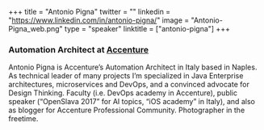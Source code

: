 +++
title = "Antonio Pigna"
twitter = ""
linkedin = "https://www.linkedin.com/in/antonio-pigna/"
image = "Antonio-Pigna_web.png"
type = "speaker"
linktitle = ["antonio-pigna"]
+++

<h3>Automation Architect at <a href="https://www.accenture.com" target ="_blank">Accenture</a></h3>

<p>Antonio Pigna is Accenture’s Automation Architect in Italy based in Naples.
As technical leader of many projects I’m specialized in Java Enterprise architectures, microservices and DevOps, and a convinced advocate for Design Thinking. Faculty (i.e. DevOps academy in Accenture), public speaker (“OpenSlava 2017” for AI topics, “iOS academy” in Italy), and also as blogger for Accenture Professional Community. Photographer in the freetime.</p>
